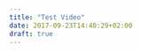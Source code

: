 ```yaml
---
title: "Test Video"
date: 2017-09-23T14:40:29+02:00
draft: true
---
```

<div id="scene-wrapper">
    <div id="video-player"></div>
    <div id="scene-elements"></div>
</div>
<div id="video-info"></div>